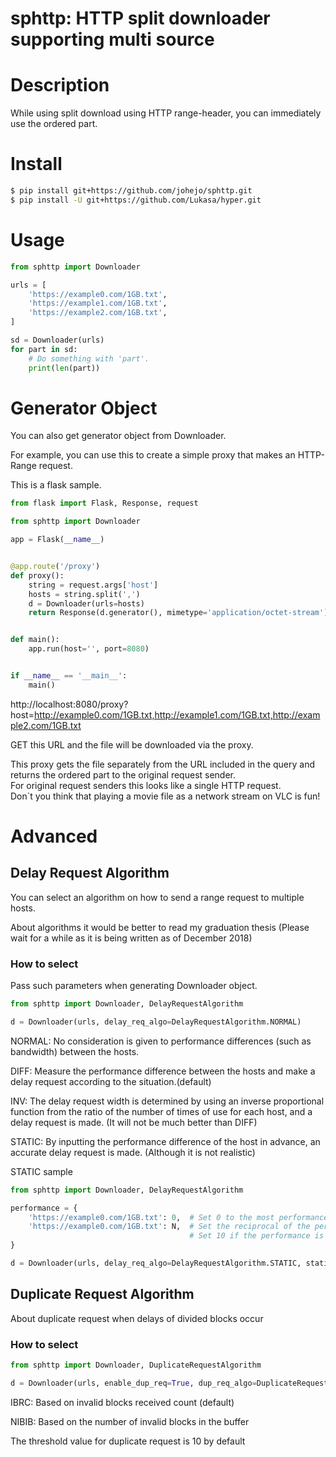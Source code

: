 sphttp: HTTP split downloader supporting multi source
===============================================

# Description
While using split download using HTTP range-header, you can immediately use the ordered part.

# Install
```bash
$ pip install git+https://github.com/johejo/sphttp.git
$ pip install -U git+https://github.com/Lukasa/hyper.git
```

# Usage

```python
from sphttp import Downloader

urls = [
    'https://example0.com/1GB.txt', 
    'https://example1.com/1GB.txt', 
    'https://example2.com/1GB.txt', 
]

sd = Downloader(urls)
for part in sd:
    # Do something with 'part'.
    print(len(part))
```

# Generator Object
You can also get generator object from Downloader. 

For example, you can use this to create a simple proxy that makes an HTTP-Range request.

This is a flask sample. 

```python
from flask import Flask, Response, request

from sphttp import Downloader

app = Flask(__name__)


@app.route('/proxy')
def proxy():
    string = request.args['host']
    hosts = string.split(',')
    d = Downloader(urls=hosts)
    return Response(d.generator(), mimetype='application/octet-stream')


def main():
    app.run(host='', port=8080)


if __name__ == '__main__':
    main()
```
http://localhost:8080/proxy?host=http://example0.com/1GB.txt,http://example1.com/1GB.txt,http://example2.com/1GB.txt

GET this URL and the file will be downloaded via the proxy.

This proxy gets the file separately from the URL included in the query and returns the ordered part to the original request sender.  
For original request senders this looks like a single HTTP request.  
Don`t you think that playing a movie file as a network stream on VLC is fun!

# Advanced

## Delay Request Algorithm
You can select an algorithm on how to send a range request to multiple hosts. 

About algorithms it would be better to read my graduation thesis (Please wait for a while as it is being written as of December 2018)

### How to select
Pass such parameters when generating Downloader object.

```python
from sphttp import Downloader, DelayRequestAlgorithm

d = Downloader(urls, delay_req_algo=DelayRequestAlgorithm.NORMAL)
```

NORMAL: No consideration is given to performance differences (such as bandwidth) between the hosts.

DIFF: Measure the performance difference between the hosts and make a delay request according to the situation.(default)

INV: The delay request width is determined by using an inverse proportional function from the ratio of the number of times of use for each host, and a delay request is made. (It will not be much better than DIFF)

STATIC: By inputting the performance difference of the host in advance, an accurate delay request is made. (Although it is not realistic)

STATIC sample

```python
from sphttp import Downloader, DelayRequestAlgorithm

performance = {
    'https://example0.com/1GB.txt': 0,  # Set 0 to the most performance host
    'https://example0.com/1GB.txt': N,  # Set the reciprocal of the performance ratio with N with the best performance server. 
                                        # Set 10 if the performance is 1/10 of the server like the most performance.
}

d = Downloader(urls, delay_req_algo=DelayRequestAlgorithm.STATIC, static_delay_req_vals=performance)
```

## Duplicate Request Algorithm
About duplicate request when delays of divided blocks occur



### How to select
```python
from sphttp import Downloader, DuplicateRequestAlgorithm

d = Downloader(urls, enable_dup_req=True, dup_req_algo=DuplicateRequestAlgorithm.IBRC, invalid_block_count_threshold=10)
```

IBRC: Based on invalid blocks received count (default)

NIBIB: Based on the number of invalid blocks in the buffer

The threshold value for duplicate request is 10 by default
